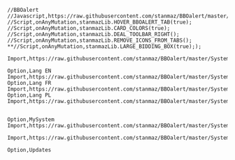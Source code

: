     //BBOalert
    //Javascript,https://raw.githubusercontent.com/stanmaz/BBOalert/master/Scripts/stanmazLib.js
    //Script,onAnyMutation,stanmazLib.HOVER_BBOALERT_TAB(true);
    //Script,onAnyMutation,stanmazLib.CARD_COLORS(true);
    //Script,onAnyMutation,stanmazLib.DEAL_TOOLBAR_RIGHT();
    //Script,onAnyMutation,stanmazLib.REMOVE_ICONS_FROM_TABS();
    **//Script,onAnyMutation,stanmazLib.LARGE_BIDDING_BOX(true););

    Import,https://raw.githubusercontent.com/stanmaz/BBOalert/master/Systems/stanmaz/my_scripts.md

    Option,Lang EN
    Import,https://raw.githubusercontent.com/stanmaz/BBOalert/master/Systems/stanmaz/lang_en.md
    Option,Lang FR
    Import,https://raw.githubusercontent.com/stanmaz/BBOalert/master/Systems/stanmaz/lang_fr.md
    Option,Lang PL
    Import,https://raw.githubusercontent.com/stanmaz/BBOalert/master/Systems/stanmaz/lang_pl.md


    Option,MySystem
    Import,https://raw.githubusercontent.com/stanmaz/BBOalert/master/Systems/stanmaz/my_system.md

    Import,https://raw.githubusercontent.com/stanmaz/BBOalert/master/Systems/stanmaz/against_overcalls.md

    Option,Updates
